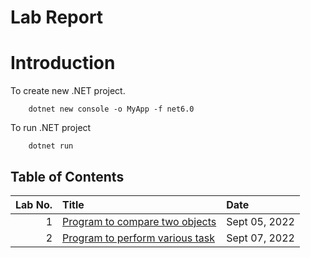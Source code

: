 # Lab Report 

# Introduction 

To create new .NET project.
```
    dotnet new console -o MyApp -f net6.0
```

To run .NET project

```
    dotnet run
```

## Table of Contents

| Lab No. | Title                                                | Date          |
| ------: | :--------------------------------------------------- | :------------ |
| 1       | [Program to compare two objects](./Day01/README.md)  | Sept 05, 2022 |
| 2       | [Program to perform various task](./Day02/README.md) | Sept 07, 2022 |